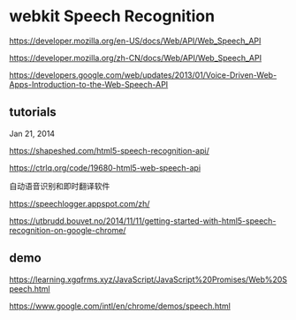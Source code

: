 # webkit Speech Recognition  

https://developer.mozilla.org/en-US/docs/Web/API/Web_Speech_API 


https://developer.mozilla.org/zh-CN/docs/Web/API/Web_Speech_API



https://developers.google.com/web/updates/2013/01/Voice-Driven-Web-Apps-Introduction-to-the-Web-Speech-API


## tutorials

Jan 21, 2014

https://shapeshed.com/html5-speech-recognition-api/


https://ctrlq.org/code/19680-html5-web-speech-api

自动语音识别和即时翻译软件

https://speechlogger.appspot.com/zh/


https://utbrudd.bouvet.no/2014/11/11/getting-started-with-html5-speech-recognition-on-google-chrome/




## demo 

https://learning.xgqfrms.xyz/JavaScript/JavaScript%20Promises/Web%20Speech.html


https://www.google.com/intl/en/chrome/demos/speech.html












